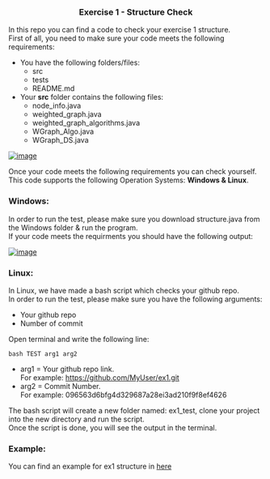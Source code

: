 <h3 align="center">Exercise 1 - Structure Check</h3>

In this repo you can find a code to check your exercise 1 structure.<br>
First of all, you need to make sure your code meets the following requirements: <br>
* You have the following folders/files: 
  * src
  * tests
  * README.md
* Your **src** folder contains the following files: 
  * node_info.java 
  * weighted_graph.java
  * weighted_graph_algorithms.java
  * WGraph_Algo.java
  * WGraph_DS.java
  
<a href="https://imgbb.com/"><img src="https://i.ibb.co/nwjgDW6/image.png" alt="image" border="0"></a> <br>

Once your code meets the following requirements you can check yourself. <br>
This code supports the following Operation Systems: **Windows & Linux**.

### Windows:
In order to run the test, please make sure you download structure.java from the Windows folder & run the program. <br>
If your code meets the requirments you should have the following output: 

<a href="https://imgbb.com/"><img src="https://i.ibb.co/DRtgRN8/image.png" alt="image" border="0"></a>

### Linux:
In Linux, we have made a bash script which checks your github repo. <br>
In order to run the test, please make sure you have the following arguments:
* Your github repo
* Number of commit

Open terminal and write the following line: <br>
```
bash TEST arg1 arg2
```

* arg1 = Your github repo link. <br>
  For example: https://github.com/MyUser/ex1.git <br>
* arg2 = Commit Number. <br>
  For example: 096563d6bfg4d329687a28ei3ad210f9f8ef4626 <br>

The bash script will create a new folder named: ex1_test, clone your project into the new directory and run the script. <br>
Once the script is done, you will see the output in the terminal. <br>

### Example:
You can find an example for ex1 structure in [here](https://github.com/Justrygh/ex1-structure-test)
